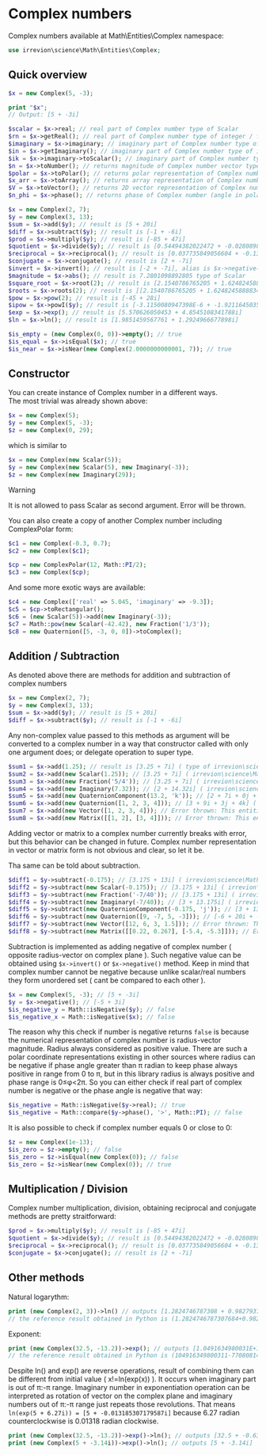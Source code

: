 # Complex numbers

Complex numbers available at Math\Entities\Complex namespace:
```php
use irrevion\science\Math\Entities\Complex;
```


## Quick overview

```php
$x = new Complex(5, -3);

print "$x";
// Output: [5 + -3i]

$scalar = $x->real; // real part of Complex number type of Scalar
$rn = $x->getReal(); // real part of Complex number type of integer / float
$imaginary = $x->imaginary; // imaginary part of Complex number type of Imaginary
$in = $x->getImaginary(); // imaginary part of Complex number type of integer / float
$ik = $x->imaginary->toScalar(); // imaginary part of Complex number type of Scalar
$n = $x->toNumber(); // returns magnitude of Complex number vector type of integer / float
$polar = $x->toPolar(); // returns polar representation of Complex number (radius, phase) type of ComplexPolar
$x_arr = $x->toArray(); // returns array representation of Complex number as array ['real' => 5, 'imaginary' => -3]
$V = $x->toVector(); // returns 2D vector representation of Complex number type of Vector
$n_phi = $x->phase(); // returns phase of Complex number (angle in polar notation) as integer / float

$x = new Complex(2, 7);
$y = new Complex(3, 13);
$sum = $x->add($y); // result is [5 + 20i]
$diff = $x->subtract($y); // result is [-1 + -6i]
$prod = $x->multiply($y); // result is [-85 + 47i]
$quotient = $x->divide($y); // result is [0.54494382022472 + -0.028089887640449i]
$reciprocal = $x->reciprocal(); // result is [0.037735849056604 + -0.13207547169811i]
$conjugate = $x->conjugate(); // result is [2 + -7i]
$invert = $x->invert(); // result is [-2 + -7i], alias is $x->negative();
$magnitude = $x->abs(); // result is 7.2801098892805 type of Scalar
$square_root = $x->root(2); // result is [2.1540786765205 + 1.6248245888834i]
$roots = $x->roots(2); // result is [[2.1540786765205 + 1.6248245888834i], [-2.1540786765205 + -1.6248245888834i]] type of array of elements as Complex numbers
$pow = $x->pow(2); // result is [-45 + 28i]
$ipow = $x->powI($y); // result is [-3.1150080947398E-6 + -1.9211645035452E-5i]
$exp = $x->exp(); // result is [5.570626050453 + 4.8545108341788i]
$ln = $x->ln(); // result is [1.9851459567761 + 1.2924966677898i]

$is_empty = (new Complex(0, 0))->empty(); // true
$is_equal = $x->isEqual($x); // true
$is_near = $x->isNear(new Complex(2.0000000000001, 7)); // true
```


## Constructor

You can create instance of Complex number in a different ways.  
The most trivial was already shown above:
```php
$x = new Complex(5);
$y = new Complex(5, -3);
$z = new Complex(0, 29);
```
which is similar to
```php
$x = new Complex(new Scalar(5));
$y = new Complex(new Scalar(5), new Imaginary(-3));
$z = new Complex(new Imaginary(29));
```
> [!WARNING]
> It is not allowed to pass Scalar as second argument. Error will be thrown.

You can also create a copy of another Complex number including ComplexPolar form:
```php
$c1 = new Complex(-0.3, 0.7);
$c2 = new Complex($c1);

$cp = new ComplexPolar(12, Math::PI/2);
$c3 = new Complex($cp);
```

And some more exotic ways are available:
```php
$c4 = new Complex(['real' => 5.045, 'imaginary' => -9.3]);
$c5 = $cp->toRectangular();
$c6 = (new Scalar(5))->add(new Imaginary(-3));
$c7 = Math::pow(new Scalar(-42.42), new Fraction('1/3'));
$c8 = new Quaternion([5, -3, 0, 0])->toComplex();
```


## Addition / Subtraction

As denoted above there are methods for addition and subtraction of complex numbers
```php
$x = new Complex(2, 7);
$y = new Complex(3, 13);
$sum = $x->add($y); // result is [5 + 20i]
$diff = $x->subtract($y); // result is [-1 + -6i]
```
Any non-complex value passed to this methods as argument will be converted to a complex number in a way that constructor called with only one argument does; or delegate operation to super type.
```php
$sum1 = $x->add(1.25); // result is [3.25 + 7i] ( type of irrevion\science\Math\Entities\Complex )
$sum2 = $x->add(new Scalar(1.25)); // [3.25 + 7i] ( irrevion\science\Math\Entities\Complex )
$sum3 = $x->add(new Fraction('5/4')); // [3.25 + 7i] ( irrevion\science\Math\Entities\Complex )
$sum4 = $x->add(new Imaginary(7.32)); // [2 + 14.32i] ( irrevion\science\Math\Entities\Complex )
$sum5 = $x->add(new QuaternionComponent(13.2, 'k')); // [2 + 7i + 0j + 13.2k] ( irrevion\science\Math\Entities\Quaternion )
$sum6 = $x->add(new Quaternion([1, 2, 3, 4])); // [3 + 9i + 3j + 4k] ( irrevion\science\Math\Entities\Quaternion )
$sum7 = $x->add(new Vector([1, 2, 3, 4])); // Error thrown: This entities are incompatible
$sum8 = $x->add(new Matrix([[1, 2], [3, 4]])); // Error thrown: This entities are incompatible
```
Adding vector or matrix to a complex number currently breaks with error, but this behavior can be changed in future. Complex number representation in vector or matrix form is not obvious and clear, so let it be.

Tha same can be told about subtraction.
```php
$diff1 = $y->subtract(-0.175); // [3.175 + 13i] ( irrevion\science\Math\Entities\Complex )
$diff2 = $y->subtract(new Scalar(-0.175)); // [3.175 + 13i] ( irrevion\science\Math\Entities\Complex )
$diff3 = $y->subtract(new Fraction('-7/40')); // [3.175 + 13i] ( irrevion\science\Math\Entities\Complex )
$diff4 = $y->subtract(new Imaginary(-7/40)); // [3 + 13.175i] ( irrevion\science\Math\Entities\Complex )
$diff5 = $y->subtract(new QuaternionComponent(-0.175, 'j')); // [3 + 13i + 0.175j + 0k] ( irrevion\science\Math\Entities\Quaternion )
$diff6 = $y->subtract(new Quaternion([9, -7, 5, -3])); // [-6 + 20i + -5j + 3k] ( irrevion\science\Math\Entities\Quaternion )
$diff7 = $y->subtract(new Vector([12, 6, 3, 1.5])); // Error thrown: This entities are incompatible
$diff8 = $y->subtract(new Matrix([[0.22, 0.267], [-5.4, -5.3]])); // Error thrown: This entities are incompatible
```
Subtraction is implemented as adding negative of complex number ( opposite radius-vector on complex plane ). Such negative value can be obtained using `$x->invert()` or `$x->negative()` method. Keep in mind that complex number cannot be negative because unlike scalar/real numbers they form unordered set ( cant be compared to each other ).
```php
$x = new Complex(5, -3); // [5 + -3i]
$y = $x->negative(); // [-5 + 3i]
$is_negative_y = Math::isNegative($y); // false
$is_negative_x = Math::isNegative($x); // false
```
The reason why this check if number is negative returns `false` is because the numerical representation of complex number is radius-vector magnitude. Radius always considered as positive value. There are such a polar coordinate representations existing in other sources where radius can be negative if phase angle greater than π radian to keep phase always positive in range from 0 to π, but in this library radius is always positive and phase range is 0≤φ<2π. So you can either check if real part of complex number is negative or the phase angle is negative that way:
```php
$is_negative = Math::isNegative($y->real); // true
$is_negative = Math::compare($y->phase(), '>', Math::PI); // false
```
It is also possible to check if complex number equals 0 or close to 0:
```php
$z = new Complex(1e-13);
$is_zero = $z->empty(); // false
$is_zero = $z->isEqual(new Complex(0)); // false
$is_zero = $z->isNear(new Complex(0)); // true
```


## Multiplication / Division

Complex number multiplication, division, obtaining reciprocal and conjugate methods are pretty straitforward:
```php
$prod = $x->multiply($y); // result is [-85 + 47i]
$quotient = $x->divide($y); // result is [0.54494382022472 + -0.028089887640449i]
$reciprocal = $x->reciprocal(); // result is [0.037735849056604 + -0.13207547169811i]
$conjugate = $x->conjugate(); // result is [2 + -7i]
```


## Other methods

Natural logarythm:
```php
print (new Complex(2, 3))->ln() // outputs [1.2824746787308 + 0.98279372324733i]
// the reference result obtained in Python is (1.2824746787307684+0.982793723247329j)
```
Exponent:
```php
print (new Complex(32.5, -13.2))->exp(); // outputs [1.0491634980031E+14 + -77080814660213i]
// the reference result obtained in Python is (104916349800311-77080814660213.08j)
```

Despite ln() and exp() are reverse operations, result of combining them can be different from initial value ( x!=ln(exp(x)) ). It occurs when imaginary part is out of π:-π range. Imaginary number in exponentiation operation can be interpreted as rotation of vector on the complex plane and imaginary numbers out of π:-π range just repeats those revolutions.
That means `ln(exp(5 + 6.27i)) = [5 + -0.013185307179587i]` because 6.27 radian counterclockwise is 0.01318 radian clockwise.
```php
print (new Complex(32.5, -13.2))->exp()->ln(); // outputs [32.5 + -0.63362938564083i]
print (new Complex(5 + -3.14i))->exp()->ln(); // outputs [5 + -3.14i]
```

<!--
## See also

- [Imaginary](./Imaginary.md)
- [Quaternion Component](./QuaternionComponent.md)
- [Quaternion](./Quaternion.md)
-->
